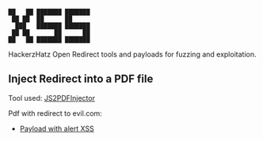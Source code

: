```
██   ██ ███████ ███████ 
 ██ ██  ██      ██      
  ███   ███████ ███████ 
 ██ ██       ██      ██ 
██   ██ ███████ ███████ 
```                
HackerzHatz Open Redirect tools and payloads for fuzzing and exploitation.

## Inject Redirect into a PDF file
Tool used: [JS2PDFInjector](https://github.com/cornerpirate/JS2PDFInjector)

Pdf with redirect to evil.com:
- [Payload with alert XSS](Upload_pdf_for_xss/Payload01.pdf)